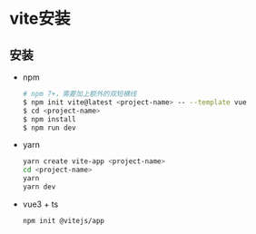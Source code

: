 # vite安装

## 安装

+ npm

  ```bash
  # npm 7+，需要加上额外的双短横线
  $ npm init vite@latest <project-name> -- --template vue
  $ cd <project-name>
  $ npm install
  $ npm run dev
  ```

+ yarn

  ```bash
  yarn create vite-app <project-name>
  cd <project-name>
  yarn
  yarn dev
  ```

+ vue3 + ts

  ```bash
  npm init @vitejs/app
  ```
